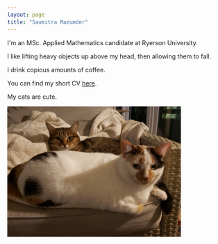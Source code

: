 ```yaml
---
layout: page
title: "Saumitra Mazumder"
---
```


I'm an MSc. Applied Mathematics candidate at Ryerson University.

I like lifting heavy objects up above my head, then allowing them to fall. 

I drink copious amounts of coffee. 

You can find my short CV [here](/assets/SAMazumderResume.pdf).

My cats are cute.

<img src="/assets/cats.jpg" width="400" height="300">
